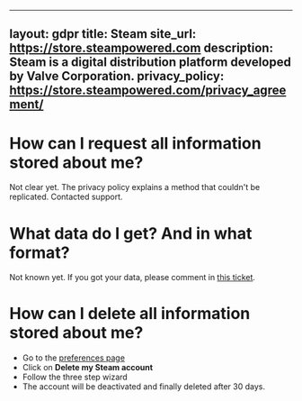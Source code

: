 
---
layout: gdpr
title: Steam
site_url: https://store.steampowered.com
description: Steam is a digital distribution platform developed by Valve Corporation.
privacy_policy: https://store.steampowered.com/privacy_agreement/ 
---

# How can I request all information stored about me?

Not clear yet. The privacy policy explains a method that couldn't be replicated. Contacted support.

# What data do I get? And in what format?

Not known yet. If you got your data, please comment in [this ticket](https://github.com/howtogdpr/howtogdpr.me/issues/10).

# How can I delete all information stored about me?

* Go to the [preferences page](https://store.steampowered.com/account/)
* Click on **Delete my Steam account**
* Follow the three step wizard
* The account will be deactivated and finally deleted after 30 days.

